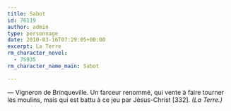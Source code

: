 ```yaml
---
title: Sabot
id: 76119
author: admin
type: personnage
date: 2010-03-16T07:29:05+00:00
excerpt: La Terre
rm_character_novel:
  - 75935
rm_character_name_main: Sabot

---
```

— Vigneron de Brinqueville. Un farceur renommé, qui vente à faire tourner les moulins, mais qui est battu à ce jeu par Jésus-Christ [332]. _(La Terre.)_